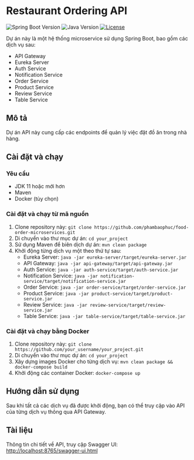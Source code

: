 # Restaurant Ordering API
![Spring Boot Version](https://img.shields.io/badge/springboot-3.2.0-green)
![Java Version](https://img.shields.io/badge/java-17-orange)
[![License](https://img.shields.io/badge/license-MIT-blue)](LICENSE)

Dự án này là một hệ thống microservice sử dụng Spring Boot, bao gồm các dịch vụ sau:
- API Gateway
- Eureka Server
- Auth Service
- Notification Service
- Order Service
- Product Service
- Review Service
- Table Service

## Mô tả

Dự án API này cung cấp các endpoints để quản lý việc đặt đồ ăn trong nhà hàng.

## Cài đặt và chạy

### Yêu cầu

- JDK 11 hoặc mới hơn
- Maven
- Docker (tùy chọn)

### Cài đặt và chạy từ mã nguồn

1. Clone repository này: `git clone https://github.com/phambaophuc/food-order-microservices.git`
2. Di chuyển vào thư mục dự án: `cd your_project`
3. Sử dụng Maven để biên dịch dự án: `mvn clean package`
4. Khởi động từng dịch vụ một theo thứ tự sau:
   - Eureka Server: `java -jar eureka-server/target/eureka-server.jar`
   - API Gateway: `java -jar api-gateway/target/api-gateway.jar`
   - Auth Service: `java -jar auth-service/target/auth-service.jar`
   - Notification Service: `java -jar notification-service/target/notification-service.jar`
   - Order Service: `java -jar order-service/target/order-service.jar`
   - Product Service: `java -jar product-service/target/product-service.jar`
   - Review Service: `java -jar review-service/target/review-service.jar`
   - Table Service: `java -jar table-service/target/table-service.jar`

### Cài đặt và chạy bằng Docker

1. Clone repository này: `git clone https://github.com/your_username/your_project.git`
2. Di chuyển vào thư mục dự án: `cd your_project`
3. Xây dựng images Docker cho từng dịch vụ: `mvn clean package && docker-compose build`
4. Khởi động các container Docker: `docker-compose up`

## Hướng dẫn sử dụng

Sau khi tất cả các dịch vụ đã được khởi động, bạn có thể truy cập vào API của từng dịch vụ thông qua API Gateway. 

## Tài liệu

Thông tin chi tiết về API, truy cập Swagger UI: [http://localhost:8765/swagger-ui.html](http://localhost:8765/swagger-ui.html)
